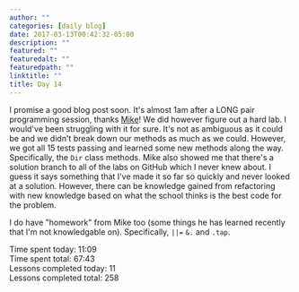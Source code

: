 ```yaml
---
author: ""
categories: [daily blog]
date: 2017-03-13T00:42:32-05:00
description: ""
featured: ""
featuredalt: ""
featuredpath: ""
linktitle: ""
title: Day 14
---
```


I promise a good blog post soon. It's almost 1am after a LONG pair programming session, thanks [Mike][1]! We did however figure out a hard lab. I would've been struggling with it for sure. It's not as ambiguous as it could be and we didn't break down our methods as much as we could. However, we got all 15 tests passing and learned some new methods along the way. Specifically, the `Dir` class methods. Mike also showed me that there's a solution branch to all of the labs on GitHub which I never knew about. I guess it says something that I've made it so far so quickly and never looked at a solution. However, there can be knowledge gained from refactoring with new knowledge based on what the school thinks is the best code for the problem.

I do have "homework" from Mike too (some things he has learned recently that I'm not knowledgable on). Specifically, `||=` `&.` and `.tap`.

Time spent today: 11:09  
Time spent total: 67:43  
Lessons completed today: 11  
Lessons completed total: 258

 [1]:https://github.com/mk-etlinger